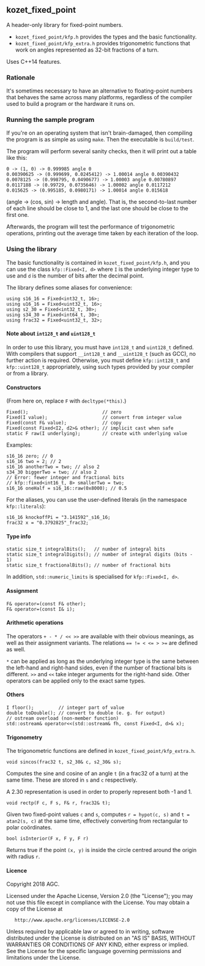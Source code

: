 ## kozet_fixed_point

A header-only library for fixed-point numbers.

* `kozet_fixed_point/kfp.h` provides the types and the basic functionality.
* `kozet_fixed_point/kfp_extra.h` provides trigonometric functions that work
  on angles represented as 32-bit fractions of a turn.

Uses C++14 features.

### Rationale

It's sometimes necessary to have an alternative to floating-point numbers
that behaves the same across many platforms, regardless of the compiler used
to build a program or the hardware it runs on.

### Running the sample program

If you're on an operating system that isn't brain-damaged, then compiling the
program is as simple as using `make`. Then the executable is `build/test`.

The program will perform several sanity checks, then it will print out a
table like this:

    0 -> (1, 0) -> 0.999985 angle 0
    0.00390625 -> (0.999699, 0.0245412) -> 1.00014 angle 0.00390432
    0.0078125 -> (0.998795, 0.0490677) -> 1.00003 angle 0.00780897
    0.0117188 -> (0.99729, 0.0735646) -> 1.00002 angle 0.0117212
    0.015625 -> (0.995185, 0.0980171) -> 1.00014 angle 0.015618

(angle → (cos, sin) → length and angle). That is, the second-to-last number
of each line should be close to 1, and the last one should be close to the
first one.

Afterwards, the program will test the performance of trigonometric
operations, printing out the average time taken by each iteration of the
loop.

### Using the library

The basic functionality is contained in `kozet_fixed_point/kfp.h`, and you
can use the class `kfp::Fixed<I, d>` where `I` is the underlying integer
type to use and `d` is the number of bits after the decimal point.

The library defines some aliases for convenience:

    using s16_16 = Fixed<int32_t, 16>;
    using u16_16 = Fixed<uint32_t, 16>;
    using s2_30 = Fixed<int32_t, 30>;
    using s34_30 = Fixed<int64_t, 30>;
    using frac32 = Fixed<uint32_t, 32>;

#### Note about `int128_t` and `uint128_t`

In order to use this library, you must have `int128_t` and `uint128_t`
defined. With compilers that support `__int128_t` and `__uint128_t` (such as
GCC), no further action is required. Otherwise, you must define
`kfp::int128_t` and `kfp::uint128_t` appropriately, using such types
provided by your compiler or from a library.

#### Constructors

(From here on, replace `F` with `decltype(*this)`.)

    Fixed();                           // zero
    Fixed(I value);                    // convert from integer value
    Fixed(const F& value);             // copy
    Fixed(const Fixed<I2, d2>& other); // implicit cast when safe
    static F raw(I underlying);        // create with underlying value

Examples:

    s16_16 zero; // 0
    s16_16 two = 2; // 2
    s16_16 anotherTwo = two; // also 2
    s34_30 biggerTwo = two; // also 2
    // Error: fewer integer and fractional bits
    // kfp::fixed<int16_t, 8> smallerTwo = two;
    s16_16 oneHalf = s16_16::raw(0x8000); // 0.5

For the aliases, you can use the user-defined literals (in the namespace
`kfp::literals`):

    s16_16 knockoffPi = "3.141592"_s16_16;
    frac32 x = "0.3792825"_frac32;

#### Type info

    static size_t integralBits();   // number of integral bits
    static size_t integralDigits(); // number of integral digits (bits - 1)
    static size_t fractionalBits(); // number of fractional bits

In addition, `std::numeric_limits` is specialised for `kfp::Fixed<I, d>`.

#### Assignment

    F& operator=(const F& other);
    F& operator=(const I& i);

#### Arithmetic operations

The operators `+ - * / << >>` are available with their obvious meanings,
as well as their assignment variants. The relations `== != < <= > >=` are
defined as well.

`*` can be applied as long as the underlying integer type is the same between
the left-hand and right-hand sides, even if the number of fractional bits
is different. `>>` and `<<` take integer arguments for the right-hand side.
Other operators can be applied only to the exact same types.

#### Others

    I floor();         // integer part of value
    double toDouble(); // convert to double (e. g. for output)
    // ostream overload (non-member function)
    std::ostream& operator<<(std::ostream& fh, const Fixed<I, d>& x);

#### Trigonometry

The trigonometric functions are defined in `kozet_fixed_point/kfp_extra.h`.

    void sincos(frac32 t, s2_30& c, s2_30& s);

Computes the sine and cosine of an angle `t` (in a frac32 of a turn) at the
same time. These are stored in `s` and `c` respectively.

A 2.30 representation is used in order to properly represent both -1 and 1.

    void rectp(F c, F s, F& r, frac32& t);

Given two fixed-point values `c` and `s`, computes `r = hypot(c, s)` and
`t = atan2(s, c)` at the same time, effectively converting from rectangular
to polar coördinates.

    bool isInterior(F x, F y, F r)

Returns true if the point `(x, y)` is inside the circle centred around the
origin with radius `r`.

#### Licence

   Copyright 2018 AGC.

   Licensed under the Apache License, Version 2.0 (the "License");
   you may not use this file except in compliance with the License.
   You may obtain a copy of the License at

       http://www.apache.org/licenses/LICENSE-2.0

   Unless required by applicable law or agreed to in writing, software
   distributed under the License is distributed on an "AS IS" BASIS,
   WITHOUT WARRANTIES OR CONDITIONS OF ANY KIND, either express or implied.
   See the License for the specific language governing permissions and
   limitations under the License.